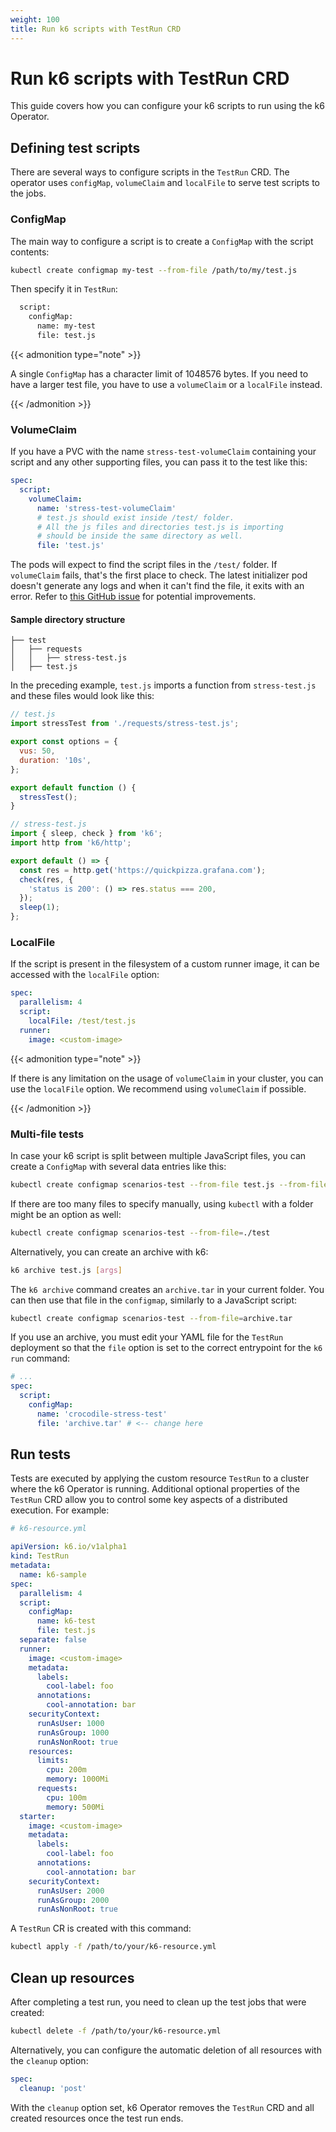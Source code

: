 ```yaml
---
weight: 100
title: Run k6 scripts with TestRun CRD
---
```


# Run k6 scripts with TestRun CRD

This guide covers how you can configure your k6 scripts to run using the k6 Operator.

## Defining test scripts

There are several ways to configure scripts in the `TestRun` CRD. The operator uses `configMap`, `volumeClaim` and `localFile` to serve test scripts to the jobs.

### ConfigMap

The main way to configure a script is to create a `ConfigMap` with the script contents:

```bash
kubectl create configmap my-test --from-file /path/to/my/test.js
```

Then specify it in `TestRun`:

```bash
  script:
    configMap:
      name: my-test
      file: test.js
```

{{< admonition type="note" >}}

A single `ConfigMap` has a character limit of 1048576 bytes. If you need to have a larger test file, you have to use a `volumeClaim` or a `localFile` instead.

{{< /admonition >}}

### VolumeClaim

If you have a PVC with the name `stress-test-volumeClaim` containing your script and any other supporting files, you can pass it to the test like this:

```yaml
spec:
  script:
    volumeClaim:
      name: 'stress-test-volumeClaim'
      # test.js should exist inside /test/ folder.
      # All the js files and directories test.js is importing
      # should be inside the same directory as well.
      file: 'test.js'
```

The pods will expect to find the script files in the `/test/` folder. If `volumeClaim` fails, that's the first place to check. The latest initializer pod doesn't generate any logs and when it can't find the file, it exits with an error. Refer to [this GitHub issue](https://github.com/grafana/k6-operator/issues/143) for potential improvements.

#### Sample directory structure

```
├── test
│   ├── requests
│   │   ├── stress-test.js
│   ├── test.js
```

In the preceding example, `test.js` imports a function from `stress-test.js` and these files would look like this:

```js
// test.js
import stressTest from './requests/stress-test.js';

export const options = {
  vus: 50,
  duration: '10s',
};

export default function () {
  stressTest();
}
```

```js
// stress-test.js
import { sleep, check } from 'k6';
import http from 'k6/http';

export default () => {
  const res = http.get('https://quickpizza.grafana.com');
  check(res, {
    'status is 200': () => res.status === 200,
  });
  sleep(1);
};
```

### LocalFile

If the script is present in the filesystem of a custom runner image, it can be accessed with the `localFile` option:

```yaml
spec:
  parallelism: 4
  script:
    localFile: /test/test.js
  runner:
    image: <custom-image>
```

{{< admonition type="note" >}}

If there is any limitation on the usage of `volumeClaim` in your cluster, you can use the `localFile` option. We recommend using `volumeClaim` if possible.

{{< /admonition >}}

### Multi-file tests

In case your k6 script is split between multiple JavaScript files, you can create a `ConfigMap` with several data entries like this:

```bash
kubectl create configmap scenarios-test --from-file test.js --from-file utils.js
```

If there are too many files to specify manually, using `kubectl` with a folder might be an option as well:

```bash
kubectl create configmap scenarios-test --from-file=./test
```

Alternatively, you can create an archive with k6:

```bash
k6 archive test.js [args]
```

The `k6 archive` command creates an `archive.tar` in your current folder. You can then use that file in the `configmap`, similarly to a JavaScript script:

```bash
kubectl create configmap scenarios-test --from-file=archive.tar
```

If you use an archive, you must edit your YAML file for the `TestRun` deployment so that the `file` option is set to the correct entrypoint for the `k6 run` command:

```yaml
# ...
spec:
  script:
    configMap:
      name: 'crocodile-stress-test'
      file: 'archive.tar' # <-- change here
```

## Run tests

Tests are executed by applying the custom resource `TestRun` to a cluster where the k6 Operator is running. Additional optional properties of the `TestRun` CRD allow you to control some key aspects of a distributed execution. For example:

```yaml
# k6-resource.yml

apiVersion: k6.io/v1alpha1
kind: TestRun
metadata:
  name: k6-sample
spec:
  parallelism: 4
  script:
    configMap:
      name: k6-test
      file: test.js
  separate: false
  runner:
    image: <custom-image>
    metadata:
      labels:
        cool-label: foo
      annotations:
        cool-annotation: bar
    securityContext:
      runAsUser: 1000
      runAsGroup: 1000
      runAsNonRoot: true
    resources:
      limits:
        cpu: 200m
        memory: 1000Mi
      requests:
        cpu: 100m
        memory: 500Mi
  starter:
    image: <custom-image>
    metadata:
      labels:
        cool-label: foo
      annotations:
        cool-annotation: bar
    securityContext:
      runAsUser: 2000
      runAsGroup: 2000
      runAsNonRoot: true
```

A `TestRun` CR is created with this command:

```bash
kubectl apply -f /path/to/your/k6-resource.yml
```

## Clean up resources

After completing a test run, you need to clean up the test jobs that were created:

```bash
kubectl delete -f /path/to/your/k6-resource.yml
```

Alternatively, you can configure the automatic deletion of all resources with the `cleanup` option:

```yaml
spec:
  cleanup: 'post'
```

With the `cleanup` option set, k6 Operator removes the `TestRun` CRD and all created resources once the test run ends.
